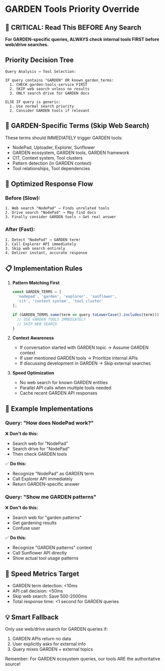 # GARDEN Tools Priority Override

## 🚨 CRITICAL: Read This BEFORE Any Search

**For GARDEN-specific queries, ALWAYS check internal tools FIRST before web/drive searches.**

## Priority Decision Tree

```
Query Analysis → Tool Selection:

IF query contains "GARDEN" OR known_garden_terms:
  1. CHECK garden-tools-service FIRST
  2. SKIP web search unless no results
  3. ONLY search drive for GARDEN docs
  
ELSE IF query is generic:
  1. Use normal search priority
  2. Consider GARDEN tools if relevant
```

## 🎯 GARDEN-Specific Terms (Skip Web Search)

These terms should IMMEDIATELY trigger GARDEN tools:
- NodePad, Uploader, Explorer, Sunflower
- GARDEN ecosystem, GARDEN tools, GARDEN framework
- CIT, Context system, Tool clusters
- Pattern detection (in GARDEN context)
- Tool relationships, Tool dependencies

## 🚀 Optimized Response Flow

### Before (Slow):
```
1. Web search "NodePad" → Finds unrelated tools
2. Drive search "NodePad" → May find docs
3. Finally consider GARDEN tools → Get real answer
```

### After (Fast):
```
1. Detect "NodePad" → GARDEN term!
2. Call Explorer API immediately
3. Skip web search entirely
4. Deliver instant, accurate response
```

## 📋 Implementation Rules

1. **Pattern Matching First**
   ```javascript
   const GARDEN_TERMS = [
     'nodepad', 'garden', 'explorer', 'sunflower',
     'cit', 'context system', 'tool cluster'
   ];
   
   if (GARDEN_TERMS.some(term => query.toLowerCase().includes(term))) {
     // USE GARDEN TOOLS IMMEDIATELY
     // SKIP WEB SEARCH
   }
   ```

2. **Context Awareness**
   - If conversation started with GARDEN topic → Assume GARDEN context
   - If user mentioned GARDEN tools → Prioritize internal APIs
   - If discussing development in GARDEN → Skip external searches

3. **Speed Optimization**
   - No web search for known GARDEN entities
   - Parallel API calls when multiple tools needed
   - Cache recent GARDEN API responses

## 🎨 Example Implementations

### Query: "How does NodePad work?"
❌ **Don't do this:**
- Search web for "NodePad"
- Search drive for "NodePad"
- Then check GARDEN tools

✅ **Do this:**
- Recognize "NodePad" as GARDEN term
- Call Explorer API immediately
- Return GARDEN-specific answer

### Query: "Show me GARDEN patterns"
❌ **Don't do this:**
- Search web for "garden patterns"
- Get gardening results
- Confuse user

✅ **Do this:**
- Recognize "GARDEN patterns" context
- Call Sunflower API directly
- Show actual tool usage patterns

## 🔧 Speed Metrics Target

- GARDEN term detection: <10ms
- API call decision: <50ms
- Skip web search: Save 500-2000ms
- Total response time: <1 second for GARDEN queries

## 💡 Smart Fallback

Only use web/drive search for GARDEN queries if:
1. GARDEN APIs return no data
2. User explicitly asks for external info
3. Query mixes GARDEN + external topics

Remember: For GARDEN ecosystem queries, our tools ARE the authoritative source!
